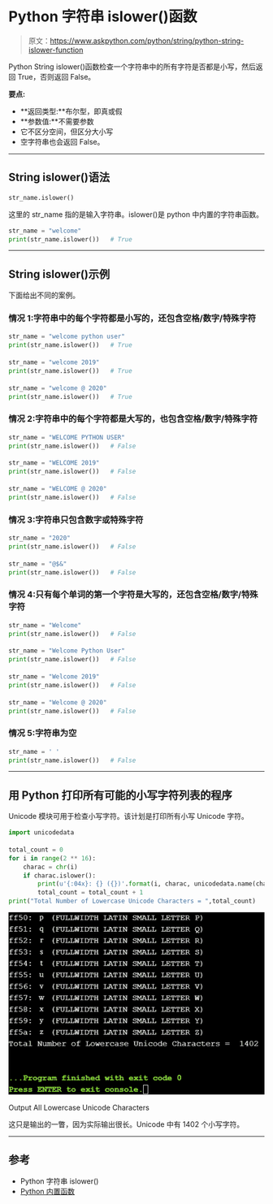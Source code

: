 # Python 字符串 islower()函数

> 原文：<https://www.askpython.com/python/string/python-string-islower-function>

Python String islower()函数检查一个字符串中的所有字符是否都是小写，然后返回 True，否则返回 False。

**要点:**

*   **返回类型:**布尔型，即真或假
*   **参数值:**不需要参数
*   它不区分空间，但区分大小写
*   空字符串也会返回 False。

* * *

## String islower()语法

```py
str_name.islower()

```

这里的 str_name 指的是输入字符串。islower()是 python 中内置的字符串函数。

```py
str_name = "welcome"
print(str_name.islower())   # True

```

* * *

## String islower()示例

下面给出不同的案例。

### 情况 1:字符串中的每个字符都是小写的，还包含空格/数字/特殊字符

```py
str_name = "welcome python user"
print(str_name.islower())   # True

str_name = "welcome 2019"
print(str_name.islower())   # True

str_name = "welcome @ 2020"
print(str_name.islower())   # True

```

### 情况 2:字符串中的每个字符都是大写的，也包含空格/数字/特殊字符

```py
str_name = "WELCOME PYTHON USER"
print(str_name.islower())   # False

str_name = "WELCOME 2019"
print(str_name.islower())   # False

str_name = "WELCOME @ 2020"
print(str_name.islower())   # False

```

### 情况 3:字符串只包含数字或特殊字符

```py
str_name = "2020"
print(str_name.islower())   # False

str_name = "@$&"
print(str_name.islower())   # False

```

### 情况 4:只有每个单词的第一个字符是大写的，还包含空格/数字/特殊字符

```py
str_name = "Welcome"
print(str_name.islower())   # False

str_name = "Welcome Python User"
print(str_name.islower())   # False

str_name = "Welcome 2019"
print(str_name.islower())   # False

str_name = "Welcome @ 2020"
print(str_name.islower())   # False

```

### 情况 5:字符串为空

```py
str_name = ' '
print(str_name.islower())   # False

```

* * *

## 用 Python 打印所有可能的小写字符列表的程序

Unicode 模块可用于检查小写字符。该计划是打印所有小写 Unicode 字符。

```py
import unicodedata

total_count = 0
for i in range(2 ** 16):
    charac = chr(i)
    if charac.islower():
        print(u'{:04x}: {} ({})'.format(i, charac, unicodedata.name(charac, 'UNNAMED')))
        total_count = total_count + 1
print("Total Number of Lowercase Unicode Characters = ",total_count)

```

![Output All Lowercase Unicode Characters](img/610bedf36ea41338739ac97cede9c85e.png)

Output All Lowercase Unicode Characters

这只是输出的一瞥，因为实际输出很长。Unicode 中有 1402 个小写字符。

* * *

## 参考

*   Python 字符串 islower()
*   [Python 内置函数](https://docs.python.org/3/library/stdtypes.html)